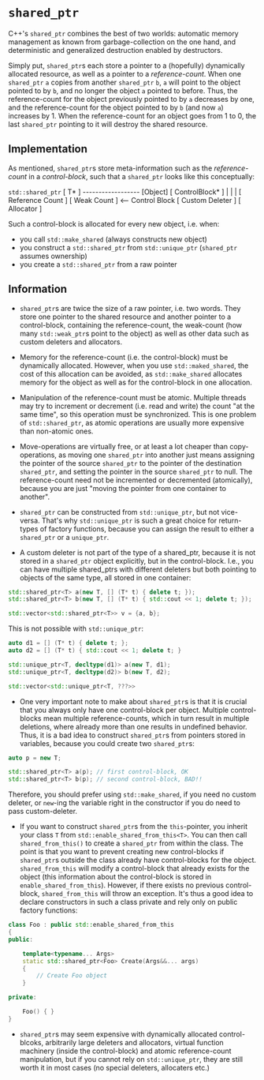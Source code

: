 # `shared_ptr`

C++'s `shared_ptr` combines the best of two worlds: automatic memory management as known from garbage-collection on the one hand, and deterministic and generalized destruction enabled by destructors.

Simply put, `shared_ptr`s each store a pointer to a (hopefully) dynamically allocated resource, as well as a pointer to a *reference-count*. When one `shared_ptr` `a` copies from another `shared_ptr` `b`, `a` will point to the object pointed to by `b`, and no longer the object `a` pointed to before. Thus, the reference-count for the object previously pointed to by `a` decreases by one, and the reference-count for the object pointed to by `b` (and now `a`) increases by 1. When the reference-count for an object goes from 1 to 0, the last `shared_ptr` pointing to it will destroy the shared resource.

## Implementation

As mentioned, `shared_ptr`s store meta-information such as the *reference-count* in a *control-block*, such that a `shared_ptr` looks like this conceptually:

`std::shared_ptr`
[ T* ] ------------------ [Object]
[ ControlBlock* ]
    |
    |
    |
[ Reference Count ]
[ Weak Count      ]  <-- Control Block
[ Custom Deleter  ]
[ Allocator       ]

Such a control-block is allocated for every new object, i.e. when:

* you call `std::make_shared` (always constructs new object)
* you construct a `std::shared_ptr` from `std::unique_ptr` (`shared_ptr` assumes ownership)
* you create a `std::shared_ptr` from a raw pointer

## Information

* `shared_ptr`s are twice the size of a raw pointer, i.e. two words. They store one pointer to the shared resource and another pointer to a control-block, containing the reference-count, the weak-count (how many `std::weak_ptr`s point to the object) as well as other data such as custom deleters and allocators.

* Memory for the reference-count (i.e. the control-block) must be dynamically allocated. However, when you use `std::maked_shared`, the cost of this allocation can be avoided, as `std::make_shared` allocates memory for the object as well as for the control-block in one allocation.

* Manipulation of the reference-count must be atomic. Multiple threads may try to increment or decrement (i.e. read and write) the count "at the same time", so this operation must be synchronized. This is one problem of `std::shared_ptr`, as atomic operations are usually more expensive than non-atomic ones.

* Move-operations are virtually free, or at least a lot cheaper than copy-operations, as moving one `shared_ptr` into another just means assigning the pointer of the source `shared_ptr` to the pointer of the destination `shared_ptr`, and setting the pointer in the source `shared_ptr` to null. The reference-count need not be incremented or decremented (atomically), because you are just "moving the pointer from one container to another".

* `shared_ptr` can be constructed from `std::unique_ptr`, but not vice-versa. That's why `std::unique_ptr` is such a great choice for return-types of factory functions, because you can assign the result to either a `shared_ptr` or a `unique_ptr`.

* A custom deleter is not part of the type of a shared_ptr, because it is not stored in a `shared_ptr` object explicitly, but in the control-block. I.e., you can have multiple shared_ptrs with different deleters but both pointing to objects of the same type, all stored in one container:

```C++
std::shared_ptr<T> a(new T, [] (T* t) { delete t; });
std::shared_ptr<T> b(new T, [] (T* t) { std::cout << 1; delete t; });

std::vector<std::shared_ptr<T>> v = {a, b};
```

This is not possible with `std::unique_ptr`:

```C++
auto d1 = [] (T* t) { delete t; };
auto d2 = [] (T* t) { std::cout << 1; delete t; }

std::unique_ptr<T, decltype(d1)> a(new T, d1);
std::unique_ptr<T, decltype(d2)> b(new T, d2);

std::vector<std::unique_ptr<T, ???>>
```

* One very important note to make about `shared_ptr`s is that it is crucial that you always only have one control-block per object. Multiple control-blocks mean multiple reference-counts, which in turn result in multiple deletions, where already more than one results in undefined behavior. Thus, it is a bad idea to construct `shared_ptr`s from pointers stored in variables, because you could create two `shared_ptr`s:

```C++
auto p = new T;

std::shared_ptr<T> a(p); // first control-block, OK
std::shared_ptr<T> b(p); // second control-block, BAD!!
```

Therefore, you should prefer using `std::make_shared`, if you need no custom deleter, or `new`-ing the variable right in the constructor if you do need to pass custom-deleter.

* If you want to construct `shared_ptr`s from the `this`-pointer, you inherit your class `T` from `std::enable_shared_from_this<T>`. You can then call `shared_from_this()` to create a `shared_ptr` from within the class. The point is that you want to prevent creating new control-blocks if `shared_ptr`s outside the class already have control-blocks for the object. `shared_from_this` will modify a control-block that already exists for the object (this information about the control-block is stored in `enable_shared_from_this`). However, if there exists no previous control-block, `shared_from_this` will throw an exception. It's thus a good idea to declare constructors in such a class private and rely only on public factory functions:

```C++
class Foo : public std::enable_shared_from_this
{
public:

	template<typename... Args>
	static std::shared_ptr<Foo> Create(Args&&... args)
	{
		// Create Foo object
	}

private:

	Foo() { }
}
```

* `shared_ptr`s may seem expensive with dynamically allocated control-blcoks, arbitrarily large deleters and allocators, virtual function machinery (inside the control-block) and atomic reference-count manipulation, but if you cannot rely on `std::unique_ptr`, they are still worth it in most cases (no special deleters, allocaters etc.)
